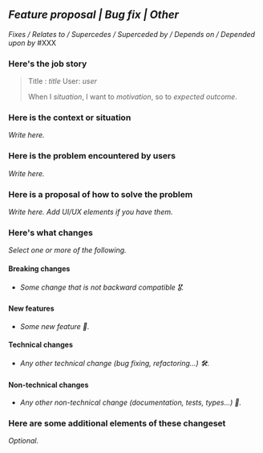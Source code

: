 ## _Feature proposal | Bug fix | Other_

_Fixes / Relates to / Supercedes / Superceded by / Depends on / Depended upon by_ #XXX

### Here's the job story

> Title : _title_
> User: _user_
>
> When I _situation_,
> I want to _motivation_,
> so to _expected outcome_.

### Here is the context or situation

_Write here._

### Here is the problem encountered by users

_Write here._

### Here is a proposal of how to solve the problem

_Write here. Add UI/UX elements if you have them._

### Here's what changes

_Select one or more of the following._

#### Breaking changes

- _Some change that is not backward compatible 🎖._

#### New features

- _Some new feature 🤟._

#### Technical changes

- _Any other technical change (bug fixing, refactoring...) 🛠._

#### Non-technical changes

- _Any other non-technical change (documentation, tests, types...) 📖._

### Here are some additional elements of these changeset

_Optional._